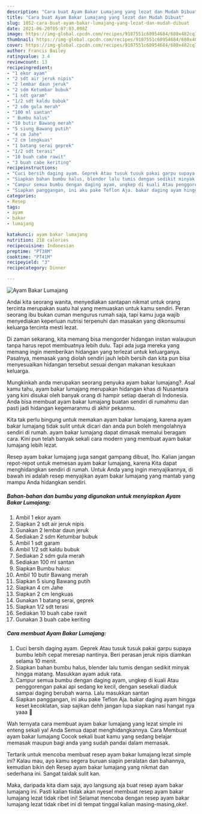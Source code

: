 ```yaml
---
description: "Cara buat Ayam Bakar Lumajang yang lezat dan Mudah Dibuat"
title: "Cara buat Ayam Bakar Lumajang yang lezat dan Mudah Dibuat"
slug: 1052-cara-buat-ayam-bakar-lumajang-yang-lezat-dan-mudah-dibuat
date: 2021-06-20T05:07:03.098Z
image: https://img-global.cpcdn.com/recipes/9107551c60954684/680x482cq70/ayam-bakar-lumajang-foto-resep-utama.jpg
thumbnail: https://img-global.cpcdn.com/recipes/9107551c60954684/680x482cq70/ayam-bakar-lumajang-foto-resep-utama.jpg
cover: https://img-global.cpcdn.com/recipes/9107551c60954684/680x482cq70/ayam-bakar-lumajang-foto-resep-utama.jpg
author: Francis Bailey
ratingvalue: 3.4
reviewcount: 13
recipeingredient:
- "1 ekor ayam"
- "2 sdt air jeruk nipis"
- "2 lembar daun jeruk"
- "2 sdm Ketumbar bubuk"
- "1 sdt garam"
- "1/2 sdt kaldu bubuk"
- "2 sdm gula merah"
- "100 ml santan"
- " Bumbu halus"
- "10 butir Bawang merah"
- "5 siung Bawang putih"
- "4 cm Jahe"
- "2 cm lengkuas"
- "1 batang serai geprek"
- "1/2 sdt terasi"
- "10 buah cabe rawit"
- "3 buah cabe keriting"
recipeinstructions:
- "Cuci bersih daging ayam. Geprek Atau tusuk tusuk pakai garpu supaya bumbu lebih cepat meresap nantinya. Beri perasan jeruk nipis diamkan selama 10 menit."
- "Siapkan bahan bumbu halus, blender lalu tumis dengan sedikit minyak hingga matang. Masukkan ayam aduk rata."
- "Campur semua bumbu dengan daging ayam, ungkep di kuali Atau penggorengan pakai api sedang ke kecil, dengan sesekali diaduk sampai daging berubah warna. Lalu masukkan santan"
- "Siapkan panggangan, ini aku pake Teflon Aja. bakar daging ayam hingga keset kecoklatan, siap sajikan dehh jangan lupa siapkan nasi hangat nya yaaa 🤗"
categories:
- Resep
tags:
- ayam
- bakar
- lumajang

katakunci: ayam bakar lumajang 
nutrition: 218 calories
recipecuisine: Indonesian
preptime: "PT38M"
cooktime: "PT41M"
recipeyield: "3"
recipecategory: Dinner

---
```



![Ayam Bakar Lumajang](https://img-global.cpcdn.com/recipes/9107551c60954684/680x482cq70/ayam-bakar-lumajang-foto-resep-utama.jpg)

Andai kita seorang wanita, menyediakan santapan nikmat untuk orang tercinta merupakan suatu hal yang memuaskan untuk kamu sendiri. Peran seorang ibu bukan cuman mengurus rumah saja, tapi kamu juga wajib menyediakan keperluan nutrisi terpenuhi dan masakan yang dikonsumsi keluarga tercinta mesti lezat.

Di zaman  sekarang, kita memang bisa mengorder hidangan instan walaupun tanpa harus repot membuatnya lebih dulu. Tapi ada juga mereka yang memang ingin memberikan hidangan yang terlezat untuk keluarganya. Pasalnya, memasak yang diolah sendiri jauh lebih bersih dan kita pun bisa menyesuaikan hidangan tersebut sesuai dengan makanan kesukaan keluarga. 



Mungkinkah anda merupakan seorang penyuka ayam bakar lumajang?. Asal kamu tahu, ayam bakar lumajang merupakan hidangan khas di Nusantara yang kini disukai oleh banyak orang di hampir setiap daerah di Indonesia. Anda bisa membuat ayam bakar lumajang buatan sendiri di rumahmu dan pasti jadi hidangan kegemaranmu di akhir pekanmu.

Kita tak perlu bingung untuk memakan ayam bakar lumajang, karena ayam bakar lumajang tidak sulit untuk dicari dan anda pun boleh mengolahnya sendiri di rumah. ayam bakar lumajang dapat dimasak memalui beragam cara. Kini pun telah banyak sekali cara modern yang membuat ayam bakar lumajang lebih lezat.

Resep ayam bakar lumajang juga sangat gampang dibuat, lho. Kalian jangan repot-repot untuk memesan ayam bakar lumajang, karena Kita dapat menghidangkan sendiri di rumah. Untuk Anda yang ingin menyajikannya, di bawah ini adalah resep menyajikan ayam bakar lumajang yang mantab yang mampu Anda hidangkan sendiri.

<!--inarticleads1-->

##### Bahan-bahan dan bumbu yang digunakan untuk menyiapkan Ayam Bakar Lumajang:

1. Ambil 1 ekor ayam
1. Siapkan 2 sdt air jeruk nipis
1. Gunakan 2 lembar daun jeruk
1. Sediakan 2 sdm Ketumbar bubuk
1. Ambil 1 sdt garam
1. Ambil 1/2 sdt kaldu bubuk
1. Sediakan 2 sdm gula merah
1. Sediakan 100 ml santan
1. Siapkan  Bumbu halus:
1. Ambil 10 butir Bawang merah
1. Siapkan 5 siung Bawang putih
1. Siapkan 4 cm Jahe
1. Siapkan 2 cm lengkuas
1. Gunakan 1 batang serai, geprek
1. Siapkan 1/2 sdt terasi
1. Sediakan 10 buah cabe rawit
1. Gunakan 3 buah cabe keriting




<!--inarticleads2-->

##### Cara membuat Ayam Bakar Lumajang:

1. Cuci bersih daging ayam. Geprek Atau tusuk tusuk pakai garpu supaya bumbu lebih cepat meresap nantinya. Beri perasan jeruk nipis diamkan selama 10 menit.
1. Siapkan bahan bumbu halus, blender lalu tumis dengan sedikit minyak hingga matang. Masukkan ayam aduk rata.
1. Campur semua bumbu dengan daging ayam, ungkep di kuali Atau penggorengan pakai api sedang ke kecil, dengan sesekali diaduk sampai daging berubah warna. Lalu masukkan santan
1. Siapkan panggangan, ini aku pake Teflon Aja. bakar daging ayam hingga keset kecoklatan, siap sajikan dehh jangan lupa siapkan nasi hangat nya yaaa 🤗




Wah ternyata cara membuat ayam bakar lumajang yang lezat simple ini enteng sekali ya! Anda Semua dapat menghidangkannya. Cara Membuat ayam bakar lumajang Cocok sekali buat kamu yang sedang belajar memasak maupun bagi anda yang sudah pandai dalam memasak.

Tertarik untuk mencoba membuat resep ayam bakar lumajang lezat simple ini? Kalau mau, ayo kamu segera buruan siapin peralatan dan bahannya, kemudian bikin deh Resep ayam bakar lumajang yang nikmat dan sederhana ini. Sangat taidak sulit kan. 

Maka, daripada kita diam saja, ayo langsung aja buat resep ayam bakar lumajang ini. Pasti kalian tiidak akan nyesel membuat resep ayam bakar lumajang lezat tidak ribet ini! Selamat mencoba dengan resep ayam bakar lumajang lezat tidak ribet ini di tempat tinggal kalian masing-masing,oke!.

